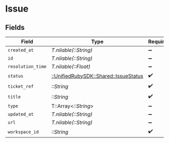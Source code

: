 # Issue


## Fields

| Field                                                                       | Type                                                                        | Required                                                                    | Description                                                                 |
| --------------------------------------------------------------------------- | --------------------------------------------------------------------------- | --------------------------------------------------------------------------- | --------------------------------------------------------------------------- |
| `created_at`                                                                | *T.nilable(::String)*                                                       | :heavy_minus_sign:                                                          | N/A                                                                         |
| `id`                                                                        | *T.nilable(::String)*                                                       | :heavy_minus_sign:                                                          | N/A                                                                         |
| `resolution_time`                                                           | *T.nilable(::Float)*                                                        | :heavy_minus_sign:                                                          | N/A                                                                         |
| `status`                                                                    | [::UnifiedRubySDK::Shared::IssueStatus](../../models/shared/issuestatus.md) | :heavy_check_mark:                                                          | N/A                                                                         |
| `ticket_ref`                                                                | *::String*                                                                  | :heavy_check_mark:                                                          | N/A                                                                         |
| `title`                                                                     | *::String*                                                                  | :heavy_check_mark:                                                          | N/A                                                                         |
| `type`                                                                      | T::Array<*::String*>                                                        | :heavy_minus_sign:                                                          | N/A                                                                         |
| `updated_at`                                                                | *T.nilable(::String)*                                                       | :heavy_minus_sign:                                                          | N/A                                                                         |
| `url`                                                                       | *T.nilable(::String)*                                                       | :heavy_minus_sign:                                                          | N/A                                                                         |
| `workspace_id`                                                              | *::String*                                                                  | :heavy_check_mark:                                                          | N/A                                                                         |